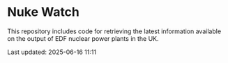 # Nuke Watch

This repository includes code for retrieving the latest information available on the output of EDF nuclear power plants in the UK.

Last updated: 2025-06-16 11:11